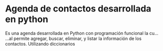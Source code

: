 # Agenda de contactos desarrollada en python

Es una agenda desarrollada en Python con programación funcional la cu… …al permite agregar, buscar, eliminar, y listar la información de los contactos. Utilizando diccionarios
